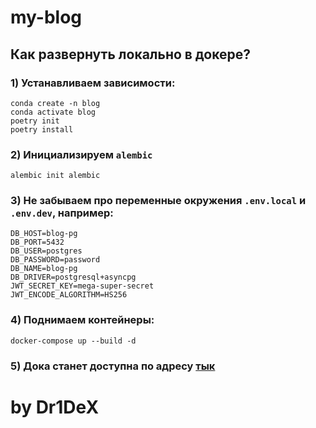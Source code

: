 # my-blog

## Как развернуть локально в докере?

### 1) Устанавливаем зависимости:
```
conda create -n blog
conda activate blog
poetry init
poetry install
```
### 2) Инициализируем `alembic`
`alembic init alembic`

### 3) Не забываем про переменные окружения `.env.local` и `.env.dev`, например:
```
DB_HOST=blog-pg
DB_PORT=5432
DB_USER=postgres
DB_PASSWORD=password
DB_NAME=blog-pg
DB_DRIVER=postgresql+asyncpg
JWT_SECRET_KEY=mega-super-secret
JWT_ENCODE_ALGORITHM=HS256
```

### 4) Поднимаем контейнеры:
`docker-compose up --build -d`

### 5) Дока станет доступна по адресу [тык](http://localhost:8001/docs)

# by Dr1DeX

